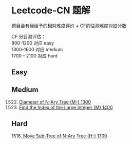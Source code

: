 # Leetcode-CN 题解

题目会有我给予的相对难度评价 + CF的估测难度对应分数

CF 分目测评估：<br />
800-1200 对应 easy<br />
1300-1600 对应 medium<br />
1700 - 2100 对应 hard<br />

## Easy

## Medium
1522. [Diameter of N-Ary Tree (M-) 1300](./1522.txt) <br />
1533. [Find the Index of the Large Integer (M) 1400](./1533.txt) <br />
## Hard
1516.[ Move Sub-Tree of N-Ary Tree (H-) 1700](./1516.txt) <br />
 
